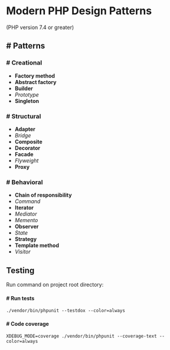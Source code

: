 # Modern PHP Design Patterns
(PHP version 7.4 or greater)

## # Patterns

### # Creational
* **Factory method**
* **Abstract factory**
* **Builder**
* *Prototype*
* **Singleton**

### # Structural
* **Adapter**
* *Bridge*
* **Composite**
* **Decorator**
* **Facade**
* *Flyweight*
* **Proxy**

### # Behavioral
* **Chain of responsibility**
* *Command*
* **Iterator**
* *Mediator*
* *Memento*
* **Observer**
* *State*
* **Strategy**
* **Template method**
* *Visitor*

## Testing
Run command on project root directory:

#### # Run tests
```console
./vendor/bin/phpunit --testdox --color=always
```

#### # Code coverage
```console
XDEBUG_MODE=coverage ./vendor/bin/phpunit --coverage-text --color=always
```